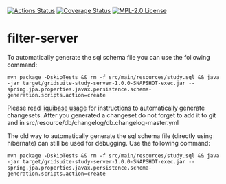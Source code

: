 [![Actions Status](https://github.com/gridsuite/filter-server/workflows/CI/badge.svg)](https://github.com/gridsuite/filter-server/actions)
[![Coverage Status](https://sonarcloud.io/api/project_badges/measure?project=org.gridsuite%3Afilter-server&metric=coverage)](https://sonarcloud.io/component_measures?id=org.gridsuite%3Afilter-server&metric=coverage)
[![MPL-2.0 License](https://img.shields.io/badge/license-MPL_2.0-blue.svg)](https://www.mozilla.org/en-US/MPL/2.0/)
# filter-server

To automatically generate the sql schema file you can use the following command:

    mvn package -DskipTests && rm -f src/main/resources/study.sql && java  -jar target/gridsuite-study-server-1.0.0-SNAPSHOT-exec.jar --spring.jpa.properties.javax.persistence.schema-generation.scripts.action=create 
Please read [liquibase usage](https://github.com/powsybl/powsybl-parent/#liquibase-usage) for instructions to automatically generate changesets.
After you generated a changeset do not forget to add it to git and in src/resource/db/changelog/db.changelog-master.yml


The old way to automatically generate the sql schema file (directly using hibernate) can still be used for debugging. Use the following command:
```
mvn package -DskipTests && rm -f src/main/resources/study.sql && java  -jar target/gridsuite-study-server-1.0.0-SNAPSHOT-exec.jar --spring.jpa.properties.javax.persistence.schema-generation.scripts.action=create 
```

